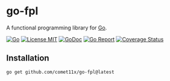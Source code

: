 # go-fpl

A functional programming library for [Go](http://golang.org).

[![Go][CI-CD-Image]][CI-CD-Url]
[![License MIT][License-Image]][License-Url]
[![GoDoc][GoDoc-Image]][GoDoc-Url]
[![Go Report][Go-Report-Image]][Go-Report-Url]
[![Coverage Status][Coverage-image]][Coverage-Url]

[CI-CD-Image]: https://github.com/Comet11x/go-fpl/actions/workflows/go.yml/badge.svg
[CI-CD-Url]: https://github.com/Comet11x/go-fpl/actions/workflows/go.yml
[License-Image]: https://img.shields.io/badge/License-MIT-blue.svg
[License-Url]: https://opensource.org/license/MIT
[GoDoc-Url]: https://pkg.go.dev/github.com/comet11x/go-fpl
[GoDoc-Image]: https://img.shields.io/badge/GoDoc-reference-007d9c
[Coverage-Url]: https://coveralls.io/github/comet11x/go-fpl
[Coverage-image]: https://coveralls.io/repos/github/comet11x/go-fpl/badge.svg?branch=main
[Go-Report-Url]: https://goreportcard.com/report/github.com/comet11x/go-fpl
[Go-Report-Image]: https://goreportcard.com/badge/github.com/comet11x/go-fpl


## Installation

```shell
go get github.com/comet11x/go-fpl@latest
```
